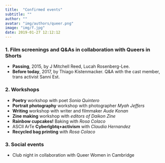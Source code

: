 ```yaml
---
title:  "Confirmed events"
subtitle: ""
author: ""
avatar: "img/authors/queer.png"
image: "img/f.jpg"
date: 2019-01-27 12:12:12
---
```


### 1. Film screenings and Q&As in collaboration with Queers in Shorts
* **Passing**, 2015, by J Mitchell Reed, Lucah Rosenberg-Lee.
* **Before today**, 2017, by Thiago Kistenmacker.
Q&A with the cast member, trans activist Sanni Est.

### 2. Workshops
* **Poetry** workshop with poet *Sonia Quintero*
* **Portrait photography** workshop with photographer *Myah Jeffers*
* **Writing** workshop with writer and filmmaker *Aude Konan*
* **Zine making** workshop with *editors of Daikon Zine*
* **Rainbow cupcakes!**  Baking  with *Rosa Colaco*
* ASCII ArTe **Cyberlgbtq+activism** with *Claudia Hernandez*
* **Recycled bag printing** with *Rosa Colaco*

### 3. Social events
* Club night in collaboration with Queer Women in Cambridge
